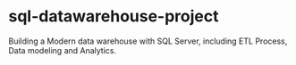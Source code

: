 # sql-datawarehouse-project
Building a Modern data warehouse with SQL Server, including ETL Process, Data modeling and Analytics.
